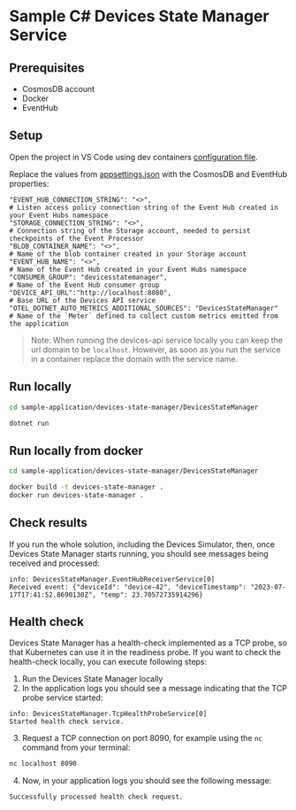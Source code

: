 # Sample C# Devices State Manager Service

## Prerequisites

- CosmosDB account
- Docker
- EventHub

## Setup

Open the project in VS Code using dev containers [configuration file](../../.devcontainer/devcontainer.json).

Replace the values from [appsettings.json](appsettings.json) with the CosmosDB and EventHub properties:

```text
"EVENT_HUB_CONNECTION_STRING": "<>",                                    # Listen access policy connection string of the Event Hub created in your Event Hubs namespace
"STORAGE_CONNECTION_STRING": "<>",                                      # Connection string of the Storage account, needed to persist checkpoints of the Event Processor
"BLOB_CONTAINER_NAME": "<>",                                            # Name of the blob container created in your Storage account
"EVENT_HUB_NAME": "<>",                                                 # Name of the Event Hub created in your Event Hubs namespace
"CONSUMER_GROUP": "devicesstatemanager",                                # Name of the Event Hub consumer group
"DEVICE_API_URL":"http://localhost:8080",                               # Base URL of the Devices API service
"OTEL_DOTNET_AUTO_METRICS_ADDITIONAL_SOURCES": "DevicesStateManager"    # Name of the `Meter` defined to collect custom metrics emitted from the application 
```

> Note: When running the devices-api service locally you can keep the url domain to be `localhost`. However, as soon as you run the service in a container replace the domain with the service name.

## Run locally

```bash
cd sample-application/devices-state-manager/DevicesStateManager

dotnet run
```

## Run locally from docker

```bash
cd sample-application/devices-state-manager/DevicesStateManager

docker build -t devices-state-manager .
docker run devices-state-manager .
```

## Check results

If you run the whole solution, including the Devices Simulator, then, once Devices State Manager starts running, you should see messages being received and processed:

```text
info: DevicesStateManager.EventHubReceiverService[0]
Received event: {"deviceId": "device-42", "deviceTimestamp": "2023-07-17T17:41:52.8690130Z", "temp": 23.70572735914296}
```

## Health check

Devices State Manager has a health-check implemented as a TCP probe, so that Kubernetes can use it in the readiness probe. If you want to check the health-check locally, you can execute following steps:

1. Run the Devices State Manager locally
2. In the application logs you should see a message indicating that the TCP probe service started:

```
info: DevicesStateManager.TcpHealthProbeService[0]
Started health check service.
```

3. Request a TCP connection on port 8090, for example using the `nc` command from your terminal:

```bash
nc localhost 8090
```

4. Now, in your application logs you should see the following message:

```
Successfully processed health check request.
```
